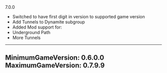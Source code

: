 7.0.0
* Switched to have first digit in version to supported game version
* Add Tunnels to Dynamite subgroup
* Added Mod support for:
 *  Underground Path
 *  More Tunnels





---
MinimumGameVersion: 0.6.0.0
MaximumGameVersion: 0.7.9.9
---